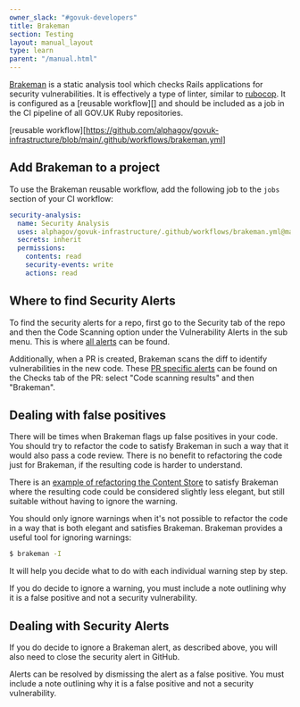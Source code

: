```yaml
---
owner_slack: "#govuk-developers"
title: Brakeman
section: Testing
layout: manual_layout
type: learn
parent: "/manual.html"
---
```


[Brakeman][brakeman] is a static analysis tool which checks Rails applications
for security vulnerabilities. It is effectively a type of linter, similar to
[rubocop][]. It is configured as a [reusable workflow][] and should be included
as a job in the CI pipeline of all GOV.UK Ruby repositories.

[brakeman]: https://github.com/presidentbeef/brakeman
[rubocop]: https://github.com/rubocop-hq/rubocop
[reusable workflow][https://github.com/alphagov/govuk-infrastructure/blob/main/.github/workflows/brakeman.yml]

## Add Brakeman to a project

To use the Brakeman reusable workflow, add the following job to the `jobs` section of your CI workflow:

```yaml
security-analysis:
  name: Security Analysis
  uses: alphagov/govuk-infrastructure/.github/workflows/brakeman.yml@main
  secrets: inherit
  permissions:
    contents: read
    security-events: write
    actions: read
```

## Where to find Security Alerts

To find the security alerts for a repo, first go to the Security tab of the repo and then the Code Scanning option under the Vulnerability Alerts in the sub menu. This is where [all alerts][alerts] can be found.

Additionally, when a PR is created, Brakeman scans the diff to identify vulnerabilities in the new code. These [PR specific alerts][pr-alerts] can be found on the Checks tab of the PR: select "Code scanning results" and then "Brakeman".

[alerts]: https://docs.github.com/en/code-security/code-scanning/managing-code-scanning-alerts/managing-code-scanning-alerts-for-your-repository
[pr-alerts]: https://docs.github.com/en/code-security/code-scanning/managing-code-scanning-alerts/triaging-code-scanning-alerts-in-pull-requests#code-scanning-results-check

## Dealing with false positives

There will be times when Brakeman flags up false positives in your code. You
should try to refactor the code to satisfy Brakeman in such a way that it would
also pass a code review. There is no benefit to refactoring the code just for
Brakeman, if the resulting code is harder to understand.

There is an [example of refactoring the Content Store][content-store-example]
to satisfy Brakeman where the resulting code could be considered slightly less
elegant, but still suitable without having to ignore the warning.

[content-store-example]: https://github.com/alphagov/content-store/pull/459

You should only ignore warnings when it's not possible to refactor the code in
a way that is both elegant and satisfies Brakeman. Brakeman provides a
useful tool for ignoring warnings:

```bash
$ brakeman -I
```

It will help you decide what to do with each individual warning step by step.

If you do decide to ignore a warning, you must include a note outlining why
it is a false positive and not a security vulnerability.

## Dealing with Security Alerts

If you do decide to ignore a Brakeman alert, as described above, you will also need to close the security alert in GitHub.

Alerts can be resolved by dismissing the alert as a false positive. You must include a note outlining why it is a false positive and not a security vulnerability.
